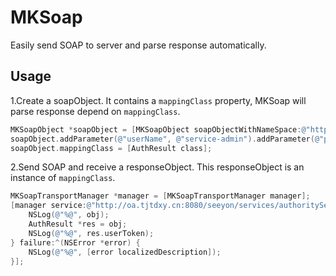 # MKSoap
Easily send SOAP to server and parse response automatically.

## Usage

1.Create a soapObject. It contains a `mappingClass` property, MKSoap will parse response depend on `mappingClass`.
```objectivec
MKSoapObject *soapObject = [MKSoapObject soapObjectWithNameSpace:@"http://impl.services.v3x.seeyon.com" methodName:@"authenticate"];
soapObject.addParameter(@"userName", @"service-admin").addParameter(@"password", @"123456");
soapObject.mappingClass = [AuthResult class];
```
2.Send SOAP and receive a responseObject. This responseObject is an instance of `mappingClass`.
```objectivec
MKSoapTransportManager *manager = [MKSoapTransportManager manager];
[manager service:@"http://oa.tjtdxy.cn:8080/seeyon/services/authorityService?wsdl" soapObject:soapObject success:^(id obj) {
    NSLog(@"%@", obj);
    AuthResult *res = obj;
    NSLog(@"%@", res.userToken);
} failure:^(NSError *error) {
    NSLog(@"%@", [error localizedDescription]);
}];
```
 
